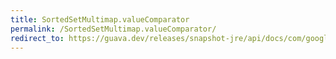```yaml
---
title: SortedSetMultimap.valueComparator
permalink: /SortedSetMultimap.valueComparator/
redirect_to: https://guava.dev/releases/snapshot-jre/api/docs/com/google/common/collect/SortedSetMultimap.html#valueComparator--
---
```

